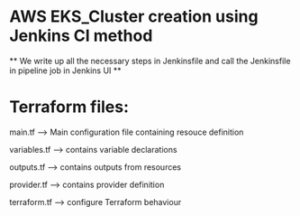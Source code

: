 # AWS EKS_Cluster creation using Jenkins CI method

** We write up all the necessary steps in Jenkinsfile and call the Jenkinsfile in pipeline job in Jenkins UI **

# Terraform files:

main.tf --> Main configuration file containing resouce definition

variables.tf --> contains variable declarations

outputs.tf --> contains outputs from resources

provider.tf --> contains provider definition

terraform.tf --> configure Terraform behaviour


